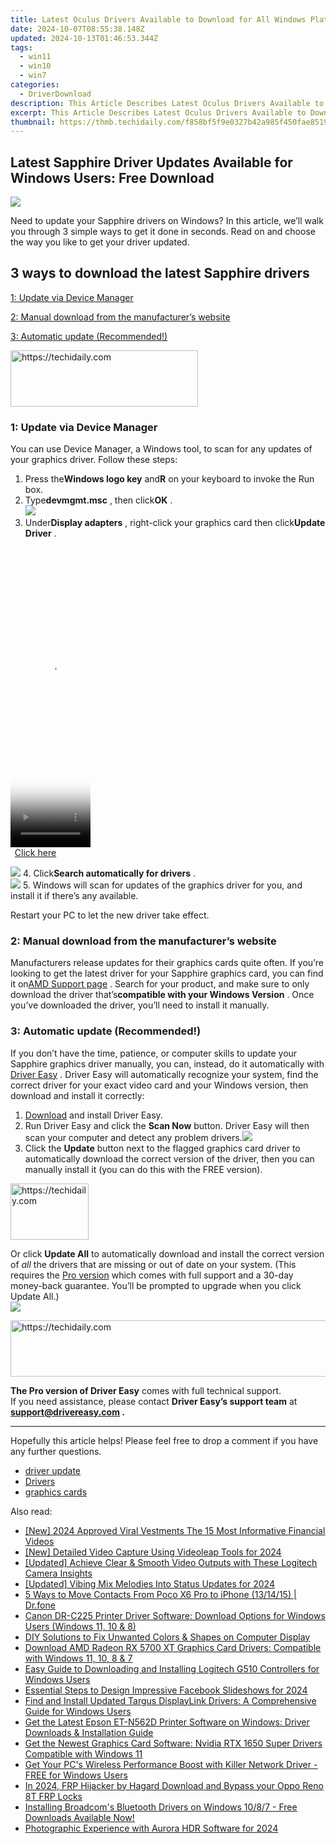 ```yaml
---
title: Latest Oculus Drivers Available to Download for All Windows Platforms (11/10/8/7)
date: 2024-10-07T08:55:38.148Z
updated: 2024-10-13T01:46:53.344Z
tags:
  - win11
  - win10
  - win7
categories:
  - DriverDownload
description: This Article Describes Latest Oculus Drivers Available to Download for All Windows Platforms (11/10/8/7)
excerpt: This Article Describes Latest Oculus Drivers Available to Download for All Windows Platforms (11/10/8/7)
thumbnail: https://thmb.techidaily.com/f858bf5f9e0327b42a985f450fae85190a7aad26feb7ee5b800247a93a2f3bb0.png
---
```


## Latest Sapphire Driver Updates Available for Windows Users: Free Download

![](https://images.drivereasy.com/wp-content/uploads/2021/05/11293_03_RX5700XT_Nitro_Plus_8GBGDDR6_C02_374x265-1.png)

 Need to update your Sapphire drivers on Windows? In this article, we’ll walk you through 3 simple ways to get it done in seconds. Read on and choose the way you like to get your driver updated.

## 3 ways to download the latest Sapphire drivers

[1: Update via Device Manager](https://tools.techidaily.com/drivereasy/download/)

[2: Manual download from the manufacturer’s website](https://tools.techidaily.com/drivereasy/download/)

[3: Automatic update (Recommended!)](https://www.drivereasy.com/knowledge/sapphire-drivers-download-on-windows/#method3)

<!-- affiliate ads begin -->
<a href="https://homestyler.sjv.io/c/5597632/1943648/22993" target="_top" id="1943648">
  <img src="//a.impactradius-go.com/display-ad/22993-1943648" border="0" alt="https://techidaily.com" width="300" height="90"/>
</a>
<img height="0" width="0" src="https://homestyler.sjv.io/i/5597632/1943648/22993" style="position:absolute;visibility:hidden;" border="0" />
<!-- affiliate ads end -->

### 1: Update via Device Manager

 You can use Device Manager, a Windows tool, to scan for any updates of your graphics driver. Follow these steps:

1. Press the**Windows logo key** and**R** on your keyboard to invoke the Run box.
2. Type**devmgmt.msc** , then click**OK** .  
![](https://images.drivereasy.com/wp-content/uploads/2021/05/2021-05-07_18-30-17.jpg)
3. Under**Display adapters** , right-click your graphics card then click**Update Driver** .  

<!-- affiliate ads begin -->
<span id="1975503">
					<video width="128" height="480" style="cursor:pointer"
           poster="//a.impactradius-go.com/display-clicktoplayimage/1975503.png"
           onclick="if(!this.playClicked){this.play();this.setAttribute('controls',true);this.playClicked=true;}">
	   <source src="//a.impactradius-go.com/display-ad/22993-1975503">
	   <img src="//a.impactradius-go.com/display-clicktoplayimage/1975503.png" style="border: none; height: 100%; width: 100%; object-fit: contain">
	</video>
	<div style="width:80px;text-align:center"><a href="javascript:window.open(decodeURIComponent('https%3A%2F%2Fhomestyler.sjv.io%2Fc%2F5597632%2F1975503%2F22993'), '_blank');void(0);">Click here</a></div>
</span>
<img height="0" width="0" src="https://imp.pxf.io/i/5597632/1975503/22993" style="position:absolute;visibility:hidden;" border="0" />
<!-- affiliate ads end -->

![](https://images.drivereasy.com/wp-content/uploads/2021/05/2021-05-10_16-42-25.jpg)
4. Click**Search automatically for drivers** .  
![](https://images.drivereasy.com/wp-content/uploads/2021/05/2021-05-10_16-45-34.jpg)
5. Windows will scan for updates of the graphics driver for you, and install it if there’s any available.

Restart your PC to let the new driver take effect.

### 2: Manual download from the manufacturer’s website

 Manufacturers release updates for their graphics cards quite often. If you’re looking to get the latest driver for your Sapphire graphics card, you can find it on[AMD Support page](https://www.amd.com/en/support) . Search for your product, and make sure to only download the driver that’s**compatible with your Windows Version** . Once you’ve downloaded the driver, you’ll need to install it manually.

### 3: Automatic update (Recommended!)

 If you don’t have the time, patience, or computer skills to update your Sapphire graphics driver manually, you can, instead, do it automatically with [Driver Easy](https://tools.techidaily.com/drivereasy/download/) . Driver Easy will automatically recognize your system, find the correct driver for your exact video card and your Windows version, then download and install it correctly:

1. [Download](https://tools.techidaily.com/drivereasy/download/) and install Driver Easy.
2. Run Driver Easy and click the **Scan Now** button. Driver Easy will then scan your computer and detect any problem drivers.![](https://images.drivereasy.com/wp-content/uploads/2021/04/1-5.jpg)
3. Click the **Update**  button next to the flagged graphics card driver to automatically download the correct version of the driver, then you can manually install it (you can do this with the FREE version).  

<!-- affiliate ads begin -->
<a href="https://aligracehair.sjv.io/c/5597632/2135395/19272" target="_top" id="2135395">
  <img src="//a.impactradius-go.com/display-ad/19272-2135395" border="0" alt="https://techidaily.com" width="125" height="90"/>
</a>
<img height="0" width="0" src="https://aligracehair.sjv.io/i/5597632/2135395/19272" style="position:absolute;visibility:hidden;" border="0" />
<!-- affiliate ads end -->

 Or click **Update All** to automatically download and install the correct version of _all_ the drivers that are missing or out of date on your system. (This requires the [Pro version](https://tools.techidaily.com/drivereasy/download/) which comes with full support and a 30-day money-back guarantee. You’ll be prompted to upgrade when you click Update All.)  
![](https://images.drivereasy.com/wp-content/uploads/2021/05/DE-scan-update-graphics.jpg)

<!-- affiliate ads begin -->
<a href="https://appsumo.8odi.net/c/5597632/2087389/7443" target="_top" id="2087389">
  <img src="//a.impactradius-go.com/display-ad/7443-2087389" border="0" alt="https://techidaily.com" width="728" height="90"/>
</a>
<img height="0" width="0" src="https://appsumo.8odi.net/i/5597632/2087389/7443" style="position:absolute;visibility:hidden;" border="0" />
<!-- affiliate ads end -->

**The Pro version of Driver Easy** comes with full technical support.  
 If you need assistance, please contact **Driver Easy’s support team** at **[support@drivereasy.com](https://tools.techidaily.com/drivereasy/download/) .**

---

 Hopefully this article helps! Please feel free to drop a comment if you have any further questions.

* [driver update](https://tools.techidaily.com/drivereasy/download/)
* [Drivers](https://tools.techidaily.com/drivereasy/download/)
* [graphics cards](https://tools.techidaily.com/drivereasy/download/)

<ins class="adsbygoogle"
     style="display:block"
     data-ad-format="autorelaxed"
     data-ad-client="ca-pub-7571918770474297"
     data-ad-slot="1223367746"></ins>

<ins class="adsbygoogle"
     style="display:block"
     data-ad-client="ca-pub-7571918770474297"
     data-ad-slot="8358498916"
     data-ad-format="auto"
     data-full-width-responsive="true"></ins>

<span class="atpl-alsoreadstyle">Also read:</span>
<div><ul>
<li><a href="https://youtube-tips.techidaily.com/024-approved-viral-vestments-the-15-most-informative-financial-videos/"><u>[New] 2024 Approved Viral Vestments The 15 Most Informative Financial Videos</u></a></li>
<li><a href="https://fox-http.techidaily.com/new-detailed-video-capture-using-videoleap-tools-for-2024/"><u>[New] Detailed Video Capture Using Videoleap Tools for 2024</u></a></li>
<li><a href="https://digital-screen-recording.techidaily.com/updated-achieve-clear-and-smooth-video-outputs-with-these-logitech-camera-insights/"><u>[Updated] Achieve Clear & Smooth Video Outputs with These Logitech Camera Insights</u></a></li>
<li><a href="https://article-posts.techidaily.com/updated-vibing-mix-melodies-into-status-updates-for-2024/"><u>[Updated] Vibing Mix Melodies Into Status Updates for 2024</u></a></li>
<li><a href="https://blog-min.techidaily.com/5-ways-to-move-contacts-from-poco-x6-pro-to-iphone-131415-drfone-by-drfone-transfer-from-android-transfer-from-android/"><u>5 Ways to Move Contacts From Poco X6 Pro to iPhone (13/14/15) | Dr.fone</u></a></li>
<li><a href="https://hardware-help.techidaily.com/canon-dr-c225-printer-driver-software-download-options-for-windows-users-windows-11-10-and-8/"><u>Canon DR-C225 Printer Driver Software: Download Options for Windows Users (Windows 11, 10 & 8)</u></a></li>
<li><a href="https://technical-tips.techidaily.com/diy-solutions-to-fix-unwanted-colors-and-shapes-on-computer-display/"><u>DIY Solutions to Fix Unwanted Colors & Shapes on Computer Display</u></a></li>
<li><a href="https://hardware-help.techidaily.com/download-amd-radeon-rx-5700-xt-graphics-card-drivers-compatible-with-windows-11-10-8-and-7/"><u>Download AMD Radeon RX 5700 XT Graphics Card Drivers: Compatible with Windows 11, 10, 8 & 7</u></a></li>
<li><a href="https://hardware-help.techidaily.com/easy-guide-to-downloading-and-installing-logitech-g510-controllers-for-windows-users/"><u>Easy Guide to Downloading and Installing Logitech G510 Controllers for Windows Users</u></a></li>
<li><a href="https://facebook-video-recording.techidaily.com/essential-steps-to-design-impressive-facebook-slideshows-for-2024/"><u>Essential Steps to Design Impressive Facebook Slideshows for 2024</u></a></li>
<li><a href="https://hardware-help.techidaily.com/find-and-install-updated-targus-displaylink-drivers-a-comprehensive-guide-for-windows-users/"><u>Find and Install Updated Targus DisplayLink Drivers: A Comprehensive Guide for Windows Users</u></a></li>
<li><a href="https://hardware-help.techidaily.com/get-the-latest-epson-et-n562d-printer-software-on-windows-driver-downloads-and-installation-guide/"><u>Get the Latest Epson ET-N562D Printer Software on Windows: Driver Downloads & Installation Guide</u></a></li>
<li><a href="https://hardware-help.techidaily.com/get-the-newest-graphics-card-software-nvidia-rtx-1650-super-drivers-compatible-with-windows-11/"><u>Get the Newest Graphics Card Software: Nvidia RTX 1650 Super Drivers Compatible with Windows 11</u></a></li>
<li><a href="https://hardware-help.techidaily.com/get-your-pcs-wireless-performance-boost-with-killer-network-driver-free-for-windows-users/"><u>Get Your PC's Wireless Performance Boost with Killer Network Driver - FREE for Windows Users</u></a></li>
<li><a href="https://android-frp.techidaily.com/in-2024-frp-hijacker-by-hagard-download-and-bypass-your-oppo-reno-8t-frp-locks-by-drfone-android/"><u>In 2024, FRP Hijacker by Hagard Download and Bypass your Oppo Reno 8T FRP Locks</u></a></li>
<li><a href="https://hardware-help.techidaily.com/1722969266787-installing-broadcoms-bluetooth-drivers-on-windows-1087-free-downloads-available-now/"><u>Installing Broadcom's Bluetooth Drivers on Windows 10/8/7 - Free Downloads Available Now!</u></a></li>
<li><a href="https://extra-guidance.techidaily.com/photographic-experience-with-aurora-hdr-software-for-2024/"><u>Photographic Experience with Aurora HDR Software for 2024</u></a></li>
</ul></div>

